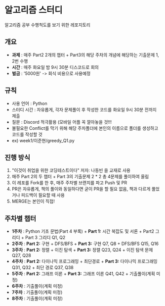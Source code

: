 # 알고리즘 스터디 

알고리즘 공부 수행척도를 보기 위한 레포지토리

## 개요
- **과제** : 매주 Part2 2개의 챕터 + Part3의 해당 주차의 개념에 해당하는 기출문제 1, 2번 수행
- **시간** : 매주 화요일 밤 9시 30분 디스코드로 회의
- **벌금** : '5000원' -> 회식 비용으로 사용예정

## 규칙
- 사용 언어 : Python
- 스터디 시간 : 자유롭게, 각자 문제풀이 후 작성한 코드를 화요일 9시 30분 전까지 제출
- 질문 : Discord 적극활용 (모바일 어플 꼭 깔아놓을 것!!!
- 불필요한 Conflict를 막기 위해 해당 주차폴더에 본인의 이름으로 폴더를 생성하고 코드를 작성할 것 
- ex) week1/이준현/greedy_Q1.py

## 진행 방식
1. "이것이 취업을 위한 코딩테스트이다" 저자: 나동빈 을 교재로 사용
2. 매주 Part 2의 두 챕터 + Part 3의 기출문제 2 * 2 총 4문제를 풀이하여 올림
3. 이 레포를 Fork를 한 후, 매주 주차별 브랜치를 파고 Push 및 PR
4. PR은 자유롭게, 책의 풀이와 동일하다면 굳이 PR을 할 필요 없음, 책과 다르게 풀었거나 피드백이 필요할 때 사용
5. MERGE는 본인이 직접!

## 주차별 챕터
- **1주차** : Python 기초 문법(Part 4 부록) + **Part 1:** 시간 복잡도 및 서론 + Part2 그리디 + Part 3 그리디 Q1, Q2
- **2주차** : **Part 2:** 구현 + DFS/BFS + **Part 3:** 구현 Q7, Q8 + DFS/BFS Q15, Q16
- **3주차** : **Part 2:** 정렬 + 이진 탐색 + **Part 3:** 정렬 Q23, Q24 + 이진 탐색 문제 Q27, Q28
- **4주차** : **Part 2:** 다이나믹 프로그래밍 + 최단경로 + **Part 3:** 다이나믹 프로그래밍 Q31, Q32 + 최단 경로 Q37, Q38
- **5주차** : **Part 2:** 그래프 이론 + **Part 3:** 그래프 이론 Q41, Q42 + 기출풀이(계획 미정)
- **6주차** : 기출풀이(계획 미정)
- **7주차** : 기출풀이(계획 미정)
- **8주차** : 기출풀이(계획 미정)

